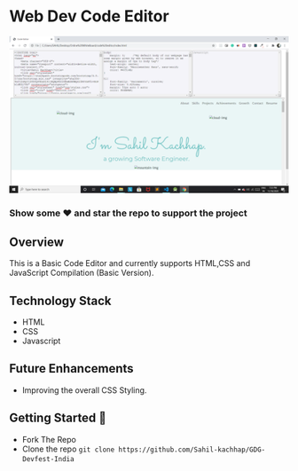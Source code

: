 # Web Dev Code Editor

<p align="center">
<img width="800px"  src="Screenshot.png">
</p> 

### Show some :heart: and star the repo to support the project

## Overview
This is a Basic Code Editor and currently supports HTML,CSS and JavaScript Compilation (Basic Version).

## Technology Stack
- HTML
- CSS 
- Javascript

## Future Enhancements
- Improving the overall CSS Styling.

## Getting Started 🚀
- Fork The Repo
- Clone the repo `git clone https://github.com/Sahil-kachhap/GDG-Devfest-India`

